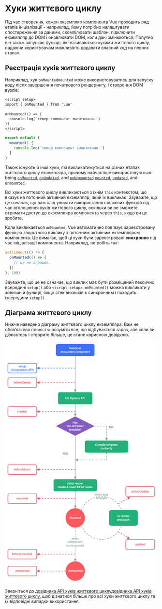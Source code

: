# Хуки життєвого циклу

Під час створення, кожен екземпляр компонента Vue проходить ряд етапів ініціалізації - наприклад, йому потрібно налаштувати спостереження за даними, скомпілювати шаблон, підключити екземпляр до DOM і оновлювати DOM, коли дані змінюються. Попутно він також запускає функції, які називаються хуками життєвого циклу, надаючи користувачам можливість додавати власний код на певних етапах.

## Реєстрація хуків життєвого циклу

Наприклад, хук <span class="composition-api">`onMounted`</span><span class="options-api">`mounted`</span> може використовуватись для запуску коду після завершення початкового рендерингу, і створення DOM вузлів:

<div class="composition-api">

```vue
<script setup>
import { onMounted } from 'vue'

onMounted(() => {
  console.log(`тепер компонент змонтовано.`)
})
</script>
```

</div>
<div class="options-api">

```js
export default {
  mounted() {
    console.log(`тепер компонент змонтовано.`)
  }
}
```

</div>

Також існують й інші хуки, які викликатимуться на різних етапах життєвого циклу екземпляра, причому найчастіше використовуються being <span class="composition-api">[`onMounted`](/api/composition-api-lifecycle.html#onmounted), [`onUpdated`](/api/composition-api-lifecycle.html#onupdated), and [`onUnmounted`](/api/composition-api-lifecycle.html#onunmounted).</span><span class="options-api">[`mounted`](/api/options-lifecycle.html#mounted), [`updated`](/api/options-lifecycle.html#updated), and [`unmounted`](/api/options-lifecycle.html#unmounted).</span>

<div class="options-api">

Всі хуки життєвого циклу викликаються з їхнім `this` контекстом, що вказує на поточний активний екземпляр, який їх викликає. Зауважте, що це означає, що вам слід уникати використання срілкових функцій під час оголошення хуків життєвого циклу, оскільки ви не зможете отримати доступ до екземпляра компонента через `this`, якщо ви це зробите.

</div>

<div class="composition-api">

Коли викликається `onMounted`, Vue автоматично пов'язує зареєстровану функцію зворотного виклику з поточним активним екземпляром компонента. Це вимагає, щоб ці хуки були зареєстровані **синхронно** під час ініціалізації компонента. Наприклад, не робіть так:

```js
setTimeout(() => {
  onMounted(() => {
    // це не спрацює.
  })
}, 100)
```

Зауважте, що це не означає, що виклик має бути розміщений лексично всередині `setup()` або `<script setup>`. `onMounted()` можна викликати у зовнішній функції, якщо стек викликів є синхронним і походить ізсередини `setup()`.

</div>

## Діаграма життєвого циклу

Нижче наведено діаграму життєвого циклу екземпляра. Вам не обов’язково повністю розуміти все, що відбувається зараз, але коли ви дізнаєтесь і створите більше, це стане корисною довідкою.

![Component lifecycle diagram](./images/lifecycle.png)

<!-- https://www.figma.com/file/Xw3UeNMOralY6NV7gSjWdS/Vue-Lifecycle -->

Зверніться до <span class="composition-api">[довідника API хуків життєвого циклу](/api/composition-api-lifecycle.html)</span><span class="options-api">[довідника API хуків життєвого циклу](/api/options-lifecycle.html)</span>, щоб дізнатися більше про всі хуки життєвого циклу та їх відповідні випадки використання.

